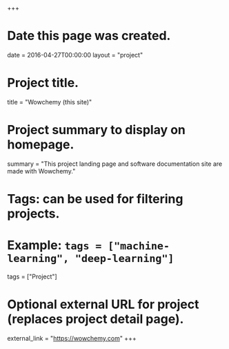 +++
# Date this page was created.
date = 2016-04-27T00:00:00
layout = "project"

# Project title.
title = "Wowchemy (this site)"

# Project summary to display on homepage.
summary = "This project landing page and software documentation site are made with Wowchemy."

# Tags: can be used for filtering projects.
# Example: `tags = ["machine-learning", "deep-learning"]`
tags = ["Project"]

# Optional external URL for project (replaces project detail page).
external_link = "https://wowchemy.com"
+++
